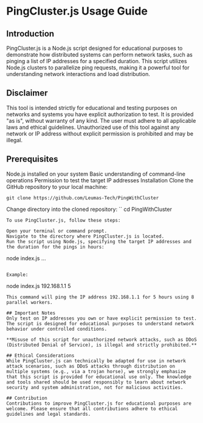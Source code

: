 # PingCluster.js Usage Guide
## Introduction
PingCluster.js is a Node.js script designed for educational purposes to demonstrate how distributed systems can perform network tasks, such as pinging a list of IP addresses for a specified duration. This script utilizes Node.js clusters to parallelize ping requests, making it a powerful tool for understanding network interactions and load distribution.

## Disclaimer
This tool is intended strictly for educational and testing purposes on networks and systems you have explicit authorization to test. It is provided "as is", without warranty of any kind. The user must adhere to all applicable laws and ethical guidelines. Unauthorized use of this tool against any network or IP address without explicit permission is prohibited and may be illegal.

## Prerequisites
Node.js installed on your system
Basic understanding of command-line operations
Permission to test the target IP addresses
Installation
Clone the GitHub repository to your local machine:

```
git clone https://github.com/Leumas-Tech/PingWithCluster
```
Change directory into the cloned repository:
``
cd PingWithCluster
```
To use PingCluster.js, follow these steps:

Open your terminal or command prompt.
Navigate to the directory where PingCluster.js is located.
Run the script using Node.js, specifying the target IP addresses and the duration for the pings in hours:

```
node index.js <ip1> <ip2> ... <duration in hours>
```

Example:
```
node index.js 192.168.1.1 5
```
This command will ping the IP address 192.168.1.1 for 5 hours using 8 parallel workers.

## Important Notes
Only test on IP addresses you own or have explicit permission to test.
The script is designed for educational purposes to understand network behavior under controlled conditions.

**Misuse of this script for unauthorized network attacks, such as DDoS (Distributed Denial of Service), is illegal and strictly prohibited.**

## Ethical Considerations
While PingCluster.js can technically be adapted for use in network attack scenarios, such as DDoS attacks through distribution on multiple systems (e.g., via a trojan horse), we strongly emphasize that this script is provided for educational use only. The knowledge and tools shared should be used responsibly to learn about network security and system administration, not for malicious activities.

## Contribution
Contributions to improve PingCluster.js for educational purposes are welcome. Please ensure that all contributions adhere to ethical guidelines and legal standards.
